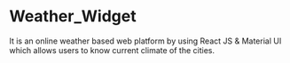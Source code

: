 # Weather_Widget
It is an online weather based web platform by using React JS &amp; Material UI which allows users to know current climate of  the cities. 
